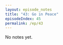 ```yaml
---
layout: episode_notes
title: "43: Go in Peace"
episodeIndex: 45
permalink: /ep/43
---
```

No notes yet.
